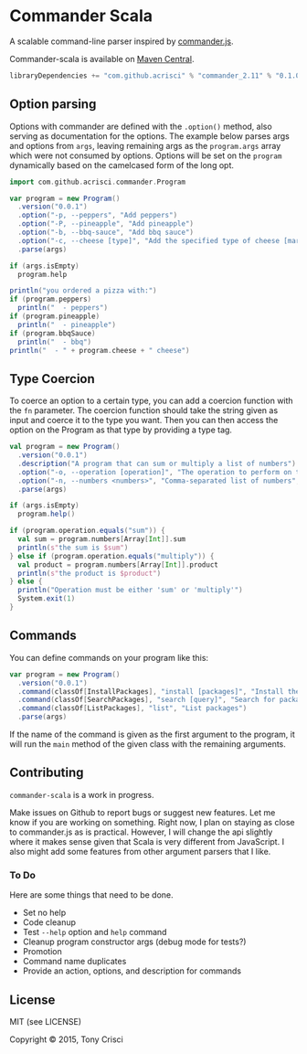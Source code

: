 # Commander Scala

A scalable command-line parser inspired by [commander.js](https://github.com/tj/commander.js).

Commander-scala is available on [Maven Central](http://mvnrepository.com/artifact/com.github.acrisci/commander_2.11).

```scala
libraryDependencies += "com.github.acrisci" % "commander_2.11" % "0.1.0"
```

## Option parsing

 Options with commander are defined with the `.option()` method, also serving as documentation for the options. The example below parses args and options from `args`, leaving remaining args as the `program.args` array which were not consumed by options. Options will be set on the `program` dynamically based on the camelcased form of the long opt.

```scala
import com.github.acrisci.commander.Program

var program = new Program()
  .version("0.0.1")
  .option("-p, --peppers", "Add peppers")
  .option("-P, --pineapple", "Add pineapple")
  .option("-b, --bbq-sauce", "Add bbq sauce")
  .option("-c, --cheese [type]", "Add the specified type of cheese [marble]", default="marble")
  .parse(args)

if (args.isEmpty)
  program.help

println("you ordered a pizza with:")
if (program.peppers)
  println("  - peppers")
if (program.pineapple)
  println("  - pineapple")
if (program.bbqSauce)
  println("  - bbq")
println("  - " + program.cheese + " cheese")
```

## Type Coercion

To coerce an option to a certain type, you can add a coercion function with the `fn` parameter. The coercion function should take the string given as input and coerce it to the type you want. Then you can then access the option on the Program as that type by providing a type tag.

```scala
val program = new Program()
  .version("0.0.1")
  .description("A program that can sum or multiply a list of numbers")
  .option("-o, --operation [operation]", "The operation to perform on the numbers [sum|multiply]", default="sum")
  .option("-n, --numbers <numbers>", "Comma-separated list of numbers", fn=_.split(",").map(_.toInt))
  .parse(args)

if (args.isEmpty)
  program.help()

if (program.operation.equals("sum")) {
  val sum = program.numbers[Array[Int]].sum
  println(s"the sum is $sum")
} else if (program.operation.equals("multiply")) {
  val product = program.numbers[Array[Int]].product
  println(s"the product is $product")
} else {
  println("Operation must be either 'sum' or 'multiply'")
  System.exit(1)
}
```

## Commands

You can define commands on your program like this:

```scala
var program = new Program()
  .version("0.0.1")
  .command(classOf[InstallPackages], "install [packages]", "Install the given packages")
  .command(classOf[SearchPackages], "search [query]", "Search for packages")
  .command(classOf[ListPackages], "list", "List packages")
  .parse(args)
```

If the name of the command is given as the first argument to the program, it will run the `main` method of the given class with the remaining arguments.

## Contributing

`commander-scala` is a work in progress.

Make issues on Github to report bugs or suggest new features. Let me know if you are working on something. Right now, I plan on staying as close to commander.js as is practical. However, I will change the api slightly where it makes sense given that Scala is very different from JavaScript. I also might add some features from other argument parsers that I like.

### To Do

Here are some things that need to be done.

* Set no help
* Code cleanup
* Test `--help` option and `help` command
* Cleanup program constructor args (debug mode for tests?)
* Promotion
* Command name duplicates
* Provide an action, options, and description for commands

## License

MIT (see LICENSE)

Copyright © 2015, Tony Crisci
